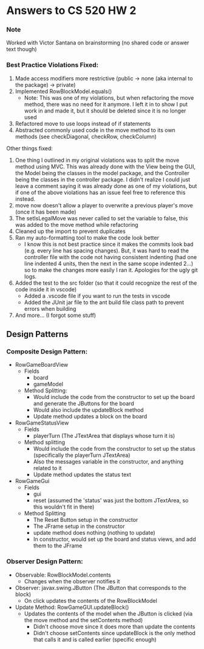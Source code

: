 # Answers to CS 520 HW 2

### Note
Worked with Victor Santana on brainstorming (no shared code or answer text though)

### Best Practice Violations Fixed:
1. Made access modifiers more restrictive (public -> none (aka internal to the package) -> private)
1. Implemented RowBlockModel.equals()
    - Note: This was one of my violations, but when refactoring the move method, there was no need for it anymore. I left it in to show I put work in and made it, but it should be deleted since it is no longer used 
1. Refactored move to use loops instead of if statements
1. Abstracted commonly used code in the move method to its own methods (see checkDiagonal, checkRow, checkColumn)

Other things fixed:
1. One thing I outlined in my original violations was to split the move method using MVC. This was already done with the View being the GUI, the Model being the classes in the model package, and the Controller being the classes in the controller package. I didn't realize I could just leave a comment saying it was already done as one of my violations, but if one of the above violations has an issue feel free to reference this instead.
1. move now doesn't allow a player to overwrite a previous player's move (once it has been made)
1. The setIsLegalMove was never called to set the variable to false, this was added to the move method while refactoring
1. Cleaned up the import to prevent duplicates
1. Ran my auto-formatting tool to make the code look better
     - I know this is not best practice since it makes the commits look bad (e.g. every line has spacing changes). But, it was hard to read the controller file with the code not having consistent indenting (had one line indented 4 units, then the next in the same scope indented 2...) so to make the changes more easily I ran it. Apologies for the ugly git logs.
1. Added the test to the src folder (so that it could recognize the rest of the code inside it in vscode)
    - Added a .vscode file if you want to run the tests in vscode
    - Added the JUnit jar file to the ant build file class path to prevent errors when building
1. And more... (I forgot some stuff)

## Design Patterns

### Composite Design Pattern:
- RowGameBoardView 
  - Fields
    - board
    - gameModel
  - Method Splitting:
    - Would include the code from the constructor to set up the board and generate the JButtons for the board
    - Would also include the updateBlock method
    - Update method updates a block on the board
- RowGameStatusView
  - Fields
    - playerTurn (The JTextArea that displays whose turn it is)
  - Method splitting
    - Would include the code from the constructor to set up the status (specifically the playerTurn JTextArea) 
    - Also the messages variable in the constructor, and anything related to it
    - Update method updates the status text
- RowGameGui 
  - Fields
    - gui
    - reset (assumed the 'status' was just the bottom JTextArea, so this wouldn't fit in there)
  - Method Splitting
    - The Reset Button setup in the constructor
    - The JFrame setup in the constructor
    - update method does nothing (nothing to update)
    - In constructor, would set up the board and status views, and add them to the JFrame

### Observer Design Pattern:
- Observable: RowBlockModel.contents
  - Changes when the observer notifies it
- Observer: javax.swing.JButton (The JButton that corresponds to the block)
  - On click updates the contents of the RowBlockModel
- Update Method: RowGameGUI.updateBlock()
  - Updates the contents of the model when the JButton is clicked (via the move method and the setContents method)
    - Didn't choose move since it does more than update the contents
    - Didn't choose setContents since updateBlock is the only method that calls it and is called earlier (specific enough)